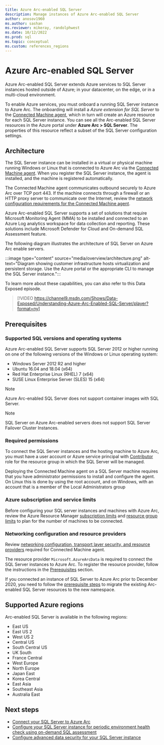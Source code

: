 ```yaml
---
title: Azure Arc-enabled SQL Server
description: Manage instances of Azure Arc-enabled SQL Server
author: anosov1960
ms.author: sashan
ms.reviewer: mikeray, randolphwest
ms.date: 10/12/2022
ms.prod: sql
ms.topic: conceptual
ms.custom: references_regions
---
```


# Azure Arc-enabled SQL Server

Azure Arc-enabled SQL Server extends Azure services to SQL Server instances hosted outside of Azure; in your datacenter, on the edge, or in a multi-cloud environment.

To enable Azure services, you must onboard a running SQL Server instance to Azure Arc. The onboarding will install a *Azure  extension for SQL Server* to the [Connected Machine agent](/azure/azure-arc/servers/agent-overview), which in turn will create an Azure resource for each SQL Server instance.  You can see all the Arc-enabled SQL Server resources in the Azure portal under __Azure Arc > SQL Server__. The properties of this resource reflect a subset of the SQL Server configuration settings.

## Architecture

The SQL Server instance can be installed in a virtual or physical machine running Windows or Linux that is connected to Azure Arc via the [Connected Machine agent](/azure/azure-arc/servers/agent-overview). When you register the SQL Server instance, the agent is installed, and the machine is registered automatically.

The Connected Machine agent communicates outbound securely to Azure Arc over TCP port 443. If the machine connects through a firewall or an HTTP proxy server to communicate over the Internet, review the [network configuration requirements for the Connected Machine agent](/azure/azure-arc/servers/agent-overview#prerequisites).

Azure Arc-enabled SQL Server supports a set of solutions that require Microsoft Monitoring Agent (MMA) to be installed and connected to an Azure Log analytics workspace for data collection and reporting. These solutions include Microsoft Defender for Cloud and On-demand SQL Assessment feature.

The following diagram illustrates the architecture of SQL Server on Azure Arc enable servers.

:::image type="content" source="media/overview/architecture.png" alt-text="Diagram showing customer infrastructure hosts virtualization and persistent storage. Use the Azure portal or the appropriate CLI to manage the SQL Server instance.":::

To learn more about these capabilities, you can also refer to this Data Exposed episode.
> [!VIDEO https://channel9.msdn.com/Shows/Data-Exposed/Understanding-Azure-Arc-Enabled-SQL-Server/player?format=ny]

## Prerequisites

### Supported SQL versions and operating systems

Azure Arc-enabled SQL Server  supports SQL Server 2012 or higher running on one of the following versions of the Windows or Linux operating system:

- Windows Server 2012 R2 and higher
- Ubuntu 16.04 and 18.04 (x64)
- Red Hat Enterprise Linux (RHEL) 7 (x64) 
- SUSE Linux Enterprise Server (SLES) 15 (x64)

> [!NOTE]
> Azure Arc-enabled SQL Server does not support container images with SQL Server.

> [!NOTE]
> SQL Server on Azure Arc-enabled servers does not support SQL Server Failover Cluster Instances. 

### Required permissions

To connect the SQL Server instances and the hosting machine to Azure Arc, you must have a user account or Azure service principal with [Contributor](/azure/role-based-access-control/built-in-roles#contributor) role for the resource group in which the SQL Server will be managed.

Deploying the Connected Machine agent on a SQL Server machine requires that you have administrator permissions to install and configure the agent. On Linux this is done by using the root account, and on Windows, with an account that is a member of the Local Administrators group

### Azure subscription and service limits

Before configuring your SQL server instances and machines with Azure Arc, review the Azure Resource Manager [subscription limits](/azure/azure-resource-manager/management/azure-subscription-service-limits#subscription-limits) and [resource group limits](/azure/azure-resource-manager/management/azure-subscription-service-limits#resource-group-limits) to plan for the number of machines to be connected.

### Networking configuration and resource providers

Review [networking configuration, transport layer security, and resource providers](/azure/azure-arc/servers/agent-overview#prerequisites) required for Connected Machine agent.

The resource provider `Microsoft.AzureArcData` is required to connect the SQL Server instances to Azure Arc. To register the resource provider, follow the instructions in the [Prerequisites](connect.md#prerequisites) section.

If you connected an instance of SQL Server to Azure Arc prior to December 2020, you need to follow the [prerequisite steps](connect.md#prerequisites) to migrate the existing Arc-enabled SQL Server resources to the new namespace.

## Supported Azure regions

Arc-enabled SQL Server is available in the following regions:

- East US
- East US 2
- West US 2
- Central US
- South Central US
- UK South
- France Central
- West Europe
- North Europe
- Japan East
- Korea Central
- East Asia
- Southeast Asia
- Australia East

## Next steps

- [Connect your SQL Server to Azure Arc](connect.md)
- [Configure your SQL Server instance for periodic environment health check using on-demand SQL assessment](assess.md)
- [Configure advanced data security for your SQL Server instance](configure-advanced-data-security.md)
